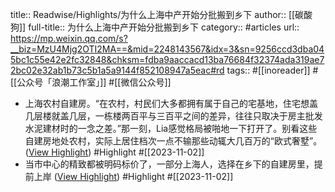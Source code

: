title:: Readwise/Highlights/为什么上海中产开始分批搬到乡下
author:: [[碳酸狗]]
full-title:: 为什么上海中产开始分批搬到乡下
category:: #articles
url:: https://mp.weixin.qq.com/s?__biz=MzU4Mjg2OTI2MA==&mid=2248143567&idx=3&sn=9256ccd3dba045bc1c55e42e2fc32848&chksm=fdba9aaccacd13ba76684f32374ada319ae72bc02e32ab1b73c5b1a5a9144f852108947a5eac#rd
tags:: #[[inoreader]] #[[公众号「浪潮工作室」]] #[[微信公众号]]

- 上海农村自建房。“在农村，村民们大多都拥有属于自己的宅基地，住宅想盖几层楼就盖几层，一栋楼两百平与三百平之间的差异，往往只取决于房主批发水泥建材时的一念之差。”那一刻，Lia感觉格局被啪地一下打开了。别看这些自建房地处农村，实际上居住档次一点不输那些动辄大几百万的“欧式奢墅”。 ([View Highlight](https://read.readwise.io/read/01he6yxd6rgyk41h9a80kdh938)) #Highlight #[[2023-11-02]]
- 当市中心的精致都被明码标价了，一部分上海人，选择在乡下的自建房里，提前上岸 ([View Highlight](https://read.readwise.io/read/01he6z0cceeaf93kjvmtnb00ws)) #Highlight #[[2023-11-02]]